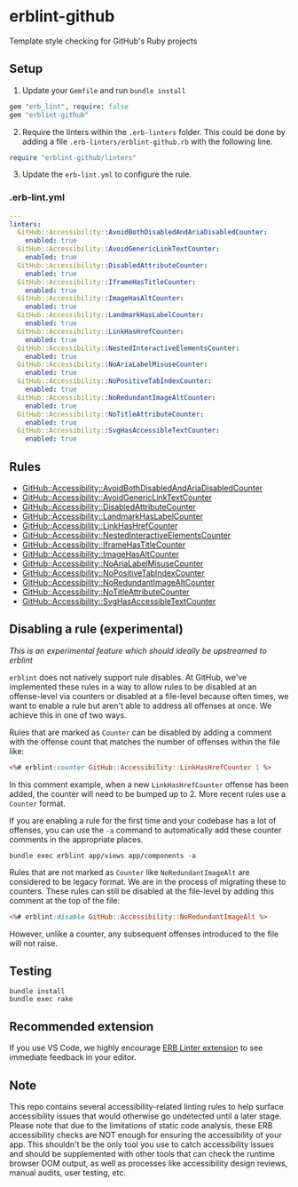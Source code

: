 # erblint-github
Template style checking for GitHub's Ruby projects

## Setup

1. Update your `Gemfile` and run `bundle install`

``` ruby
gem "erb_lint", require: false
gem "erblint-github"
```

2. Require the linters within the `.erb-linters` folder. This could be done by adding a file `.erb-linters/erblint-github.rb` with the following line.

```ruby
require "erblint-github/linters"
```

3. Update the `erb-lint.yml` to configure the rule.

### .erb-lint.yml

```yaml 
---
linters:
  GitHub::Accessibility::AvoidBothDisabledAndAriaDisabledCounter:
    enabled: true
  GitHub::Accessibility::AvoidGenericLinkTextCounter:
    enabled: true
  GitHub::Accessibility::DisabledAttributeCounter:
    enabled: true
  GitHub::Accessibility::IframeHasTitleCounter:
    enabled: true
  GitHub::Accessibility::ImageHasAltCounter:
    enabled: true
  GitHub::Accessibility::LandmarkHasLabelCounter:
    enabled: true
  GitHub::Accessibility::LinkHasHrefCounter:
    enabled: true
  GitHub::Accessibility::NestedInteractiveElementsCounter:
    enabled: true
  GitHub::Accessibility::NoAriaLabelMisuseCounter:
    enabled: true
  GitHub::Accessibility::NoPositiveTabIndexCounter:
    enabled: true
  GitHub::Accessibility::NoRedundantImageAltCounter:
    enabled: true
  GitHub::Accessibility::NoTitleAttributeCounter:
    enabled: true
  GitHub::Accessibility::SvgHasAccessibleTextCounter:
    enabled: true
```

## Rules

- [GitHub::Accessibility::AvoidBothDisabledAndAriaDisabledCounter](./docs/rules/accessibility/avoid-both-disabled-and-aria-disabled-counter.md)
- [GitHub::Accessibility::AvoidGenericLinkTextCounter](./docs/rules/accessibility/avoid-generic-link-text-counter.md)
- [GitHub::Accessibility::DisabledAttributeCounter](./docs/rules/accessibility/disabled-attribute-counter.md)
- [GitHub::Accessibility::LandmarkHasLabelCounter](./docs/rules/accessibility/landmark-has-label-counter.md)
- [GitHub::Accessibility::LinkHasHrefCounter](./docs/rules/accessibility/link-has-href-counter.md)
- [GitHub::Accessibility::NestedInteractiveElementsCounter](./docs/rules/accessibility/nested-interactive-elements-counter.md)
- [GitHub::Accessibility::IframeHasTitleCounter](./docs/rules/accessibility/iframe-has-title-counter.md)
- [GitHub::Accessibility::ImageHasAltCounter](./docs/rules/accessibility/image-has-alt-counter.md)
- [GitHub::Accessibility::NoAriaLabelMisuseCounter](./docs/rules/accessibility/no-aria-label-misuse-counter.md)
- [GitHub::Accessibility::NoPositiveTabIndexCounter](./docs/rules/accessibility/no-positive-tab-index-counter.md)
- [GitHub::Accessibility::NoRedundantImageAltCounter](./docs/rules/accessibility/no-redundant-image-alt-counter.md)
- [GitHub::Accessibility::NoTitleAttributeCounter](./docs/rules/accessibility/no-title-attribute-counter.md)
- [GitHub::Accessibility::SvgHasAccessibleTextCounter](./docs/rules/accessibility/svg-has-accessible-text-counter.md)

## Disabling a rule (experimental)

_This is an experimental feature which should ideally be upstreamed to erblint_

`erblint` does not natively support rule disables. At GitHub, we've implemented these rules in a way to allow rules to be disabled at an offense-level via counters or disabled at a file-level because often times, we want to enable a rule but aren't able to address all offenses at once. We achieve this in one of two ways.

Rules that are marked as `Counter` can be disabled by adding a comment with the offense count that matches the number of offenses within the file like:

```.html.erb
<%# erblint:counter GitHub::Accessibility::LinkHasHrefCounter 1 %>
```

In this comment example, when a new `LinkHasHrefCounter` offense has been added, the counter will need to be bumped up to 2. More recent rules use a `Counter` format.

If you are enabling a rule for the first time and your codebase has a lot of offenses, you can use the `-a` command to automatically add these counter comments in the appropriate places.

```
bundle exec erblint app/views app/components -a
```

Rules that are not marked as `Counter` like `NoRedundantImageAlt` are considered to be legacy format. We are in the process of migrating these to counters. These rules can still be disabled at the file-level by adding this comment at the top of the file:

```.html.erb
<%# erblint:disable GitHub::Accessibility::NoRedundantImageAlt %>
```

However, unlike a counter, any subsequent offenses introduced to the file will not raise. 

## Testing

```
bundle install
bundle exec rake
```

## Recommended extension

If you use VS Code, we highly encourage [ERB Linter extension](https://marketplace.visualstudio.com/items?itemName=manuelpuyol.erb-linter) to see immediate feedback in your editor.

## Note

This repo contains several accessibility-related linting rules to help surface accessibility issues that would otherwise go undetected until a later stage. Please note that due to the limitations of static code analysis,
these ERB accessibility checks are NOT enough for ensuring the accessibility of your app. This shouldn't be the only tool you use to catch accessibility issues and should be supplemented with other tools that can check the runtime browser DOM output, as well as processes like accessibility design reviews, manual audits, user testing, etc.
